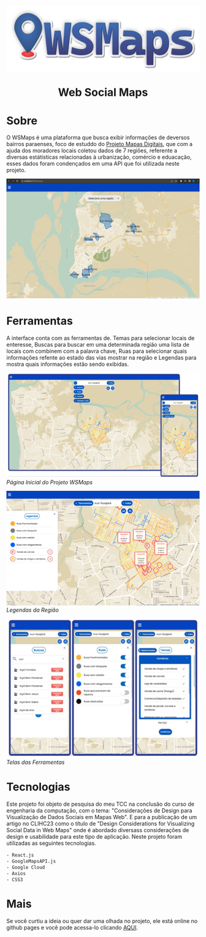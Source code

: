 <h1>
    <img src="src/assets/readme/WSMaps-logo.png">
    <p align="center"> Web Social Maps</p>
</h1>

# Sobre 
O WSMaps é uma plataforma que busca exibir informações de deversos bairros paraenses, foco de estuddo do <a href="https://www.biblio.campusananindeua.ufpa.br/index.php/conteudo-do-menu-superior/797-mapas-digitais">Projeto Mapas Digitais</a>, que com a ajuda dos moradores locais coletou dados de 7 regiões,  referente a diversas estátisticas relacionadas à urbanização, comércio e eduacação, esses dados foram condençados em uma API que foi utilizada neste projeto.

<img src="src/assets/readme/WSMaps-demo.gif">

# Ferramentas 
A interface conta com as ferramentas de. Temas para selecionar locais de enteresse, Buscas para buscar em uma determinada região uma lista de locais com combinem com a palavra chave, Ruas para selecionar quais informações refente ao estado das vias mostrar na região e Legendas para mostra quais informações estão sendo exibidas.

<!-- <img src="src/assets/readme/tela5.png" alt="pagina-inicial" title="Página Inicial"> -->

![Pagina Inicial](src/assets/readme/tela5.png)
*Página Inicial do Projeto WSMaps*

![Legendas da Região](src/assets/readme/tela1.png)
*Legendas da Região*

![Telas das Ferramentas](src/assets/readme/tela3.png)
*Telas das Ferramentas*

# Tecnologias
Este projeto foi objeto de pesquisa do meu TCC na conclusão do curso de engenharia da computação, com o tema: "Considerações de Design para Visualização de Dados Sociais em Mapas Web". E para a publicação de um artigo no CLIHC23 como o título de "Design Considerations for Visualizing Social Data in Web Maps" onde é abordado diversass considerações de design e usabilidade para este tipo de aplicação. Neste projeto foram utilizadas as seguintes tecnologias.

    - React.js
    - GoogleMapsAPI.js
    - Google Cloud
    - Axios
    - CSS3

# Mais
Se você curtiu a ideia ou quer dar uma olhada no projeto, ele está online no github pages e você pode acessa-lo clicando <a href="https://terpazmaps.github.io/TerPaz-Maps">AQUI</a>.

